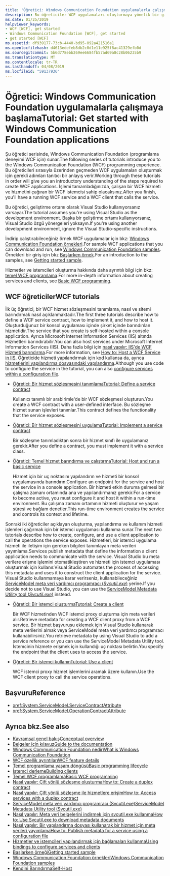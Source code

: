 ```yaml
---
title: 'Öğretici: Windows Communication Foundation uygulamalarla çalışmaya başlama'
description: Bu öğreticiler WCF uygulamaları oluşturmaya yönelik bir giriş sağlar.
ms.date: 01/25/2019
helpviewer_keywords:
- WCF [WCF], get started
- Windows Communication Foundation [WCF], get started
- get started [WCF]
ms.assetid: df939177-73cb-4440-bd95-092a421516a1
ms.openlocfilehash: d4613edefeb8db2c0d1e11e925f8ac41329efb0d
ms.sourcegitcommit: 5b6d778ebb269ee6684fb57ad69a8c28b06235b9
ms.translationtype: MT
ms.contentlocale: tr-TR
ms.lasthandoff: 04/08/2019
ms.locfileid: "59137936"
---
```

# <a name="tutorial-get-started-with-windows-communication-foundation-applications"></a><span data-ttu-id="5a6ed-103">Öğretici: Windows Communication Foundation uygulamalarla çalışmaya başlama</span><span class="sxs-lookup"><span data-stu-id="5a6ed-103">Tutorial: Get started with Windows Communication Foundation applications</span></span>
<span data-ttu-id="5a6ed-104">Şu öğretici serisinde, Windows Communication Foundation (programlama deneyimi WCF için) sunar.</span><span class="sxs-lookup"><span data-stu-id="5a6ed-104">The following series of tutorials introduce you to the Windows Communication Foundation (WCF) programming experience.</span></span> <span data-ttu-id="5a6ed-105">Bu öğreticileri sırasıyla üzerinden geçmeden WCF uygulamaları oluşturmak için gerekli adımları tanıtıcı bir anlayış verir.</span><span class="sxs-lookup"><span data-stu-id="5a6ed-105">Working through these tutorials in order will give you an introductory understanding of the steps required to create WCF applications.</span></span> <span data-ttu-id="5a6ed-106">İşlemi tamamladığınızda, çalışan bir WCF hizmeti ve hizmetini çağıran bir WCF istemcisi sahip olacaksınız.</span><span class="sxs-lookup"><span data-stu-id="5a6ed-106">After you finish, you'll have a running WCF service and a WCF client that calls the service.</span></span> 

<span data-ttu-id="5a6ed-107">Bu öğretici, geliştirme ortamı olarak Visual Studio kullanıyorsanız varsayar.</span><span class="sxs-lookup"><span data-stu-id="5a6ed-107">The tutorial assumes you're using Visual Studio as the development environment.</span></span> <span data-ttu-id="5a6ed-108">Başka bir geliştirme ortamı kullanıyorsanız, Visual Studio özgü yönergeleri yoksayın.</span><span class="sxs-lookup"><span data-stu-id="5a6ed-108">If you're using another development environment, ignore the Visual Studio-specific instructions.</span></span> 

<span data-ttu-id="5a6ed-109">İndirip çalıştırabileceğiniz örnek WCF uygulamalar için bkz: [Windows Communication Foundation örnekleri](samples/index.md).</span><span class="sxs-lookup"><span data-stu-id="5a6ed-109">For sample WCF applications that you can download and run, see [Windows Communication Foundation samples](samples/index.md).</span></span> <span data-ttu-id="5a6ed-110">Örnekleri bir giriş için bkz [Başlarken örnek](samples/getting-started-sample.md).</span><span class="sxs-lookup"><span data-stu-id="5a6ed-110">For an introduction to the samples, see [Getting started sample](samples/getting-started-sample.md).</span></span>

<span data-ttu-id="5a6ed-111">Hizmetler ve istemcileri oluşturma hakkında daha ayrıntılı bilgi için bkz: [temel WCF programlama](basic-wcf-programming.md).</span><span class="sxs-lookup"><span data-stu-id="5a6ed-111">For more in-depth information about creating services and clients, see [Basic WCF programming](basic-wcf-programming.md).</span></span>

## <a name="wcf-tutorials"></a><span data-ttu-id="5a6ed-112">WCF öğreticiler</span><span class="sxs-lookup"><span data-stu-id="5a6ed-112">WCF tutorials</span></span>

<span data-ttu-id="5a6ed-113">İlk üç öğretici, bir WCF hizmet sözleşmesini tanımlama, nasıl ve sitemi barındırmak nasıl açıklanmaktadır.</span><span class="sxs-lookup"><span data-stu-id="5a6ed-113">The first three tutorials describe how to define a WCF service contract, how to implement it, and how to host it.</span></span> <span data-ttu-id="5a6ed-114">Oluşturduğunuz bir konsol uygulaması içinde şirket içinde barındırılan hizmetidir.</span><span class="sxs-lookup"><span data-stu-id="5a6ed-114">The service that you create is self-hosted within a console application.</span></span> <span data-ttu-id="5a6ed-115">Ayrıca Microsoft Internet Information Services (IIS) altında Hizmetleri barındırabilir.</span><span class="sxs-lookup"><span data-stu-id="5a6ed-115">You can also host services under Microsoft Internet Information Services (IIS).</span></span> <span data-ttu-id="5a6ed-116">Daha fazla bilgi için [nasıl yapılır: IIS'de WCF Hizmeti barındırma](feature-details/how-to-host-a-wcf-service-in-iis.md).</span><span class="sxs-lookup"><span data-stu-id="5a6ed-116">For more information, see [How to: Host a WCF Service in IIS](feature-details/how-to-host-a-wcf-service-in-iis.md).</span></span> <span data-ttu-id="5a6ed-117">Öğreticide hizmeti yapılandırmak için kod kullansa da, ayrıca [hizmetlerini yapılandırma dosyasındaki yapılandırma](configuring-services-using-configuration-files.md).</span><span class="sxs-lookup"><span data-stu-id="5a6ed-117">Although you use code to configure the service in the tutorial, you can also [configure services within a configuration file](configuring-services-using-configuration-files.md).</span></span> 

- [<span data-ttu-id="5a6ed-118">Öğretici: Bir hizmet sözleşmesini tanımlama</span><span class="sxs-lookup"><span data-stu-id="5a6ed-118">Tutorial: Define a service contract</span></span>](how-to-define-a-wcf-service-contract.md)

    <span data-ttu-id="5a6ed-119">Kullanıcı tanımlı bir arabirimle'de bir WCF sözleşmesi oluşturun.</span><span class="sxs-lookup"><span data-stu-id="5a6ed-119">You create a WCF contract with a user-defined interface.</span></span> <span data-ttu-id="5a6ed-120">Bu sözleşme hizmet sunan işlevleri tanımlar.</span><span class="sxs-lookup"><span data-stu-id="5a6ed-120">This contract defines the functionality that the service exposes.</span></span>

- [<span data-ttu-id="5a6ed-121">Öğretici: Bir hizmet sözleşmesini uygulama</span><span class="sxs-lookup"><span data-stu-id="5a6ed-121">Tutorial: Implement a service contract</span></span>](how-to-implement-a-wcf-contract.md)

    <span data-ttu-id="5a6ed-122">Bir sözleşme tanımladıktan sonra bir hizmet sınıfı ile uygulamanız gerekir.</span><span class="sxs-lookup"><span data-stu-id="5a6ed-122">After you define a contract, you must implement it with a service class.</span></span>

- [<span data-ttu-id="5a6ed-123">Öğretici: Temel hizmet barındırma ve çalıştırma</span><span class="sxs-lookup"><span data-stu-id="5a6ed-123">Tutorial: Host and run a basic service</span></span>](how-to-host-and-run-a-basic-wcf-service.md)

    <span data-ttu-id="5a6ed-124">Hizmet için bir uç noktasını yapılandırın ve hizmeti bir konsol uygulamasında barındırın.</span><span class="sxs-lookup"><span data-stu-id="5a6ed-124">Configure an endpoint for the service and host the service in a console application.</span></span> <span data-ttu-id="5a6ed-125">Bir hizmeti etkin duruma gelmesi bir çalışma zamanı ortamında ana ve yapılandırmanız gerekir.</span><span class="sxs-lookup"><span data-stu-id="5a6ed-125">For a service to become active, you must configure it and host it within a run-time environment.</span></span> <span data-ttu-id="5a6ed-126">Bu çalışma zamanı ortamının hizmeti oluşturur ve yaşam süresi ve bağlam denetler.</span><span class="sxs-lookup"><span data-stu-id="5a6ed-126">This run-time environment creates the service and controls its context and lifetime.</span></span>

<span data-ttu-id="5a6ed-127">Sonraki iki öğreticiler açıklayan oluşturma, yapılandırma ve kullanım hizmeti işlemleri çağırmak için bir istemci uygulaması kullanıma sunar.</span><span class="sxs-lookup"><span data-stu-id="5a6ed-127">The next two tutorials describe how to create, configure, and use a client application to call the operations the service exposes.</span></span> <span data-ttu-id="5a6ed-128">Hizmetleri, bir istemci uygulama hizmeti ile iletişim için gereken bilgileri tanımlayan meta verileri yayımlama.</span><span class="sxs-lookup"><span data-stu-id="5a6ed-128">Services publish metadata that define the information a client application needs to communicate with the service.</span></span> <span data-ttu-id="5a6ed-129">Visual Studio bu meta verilere erişme işlemini otomatikleştiren ve hizmeti için istemci uygulaması oluşturmak için kullanır.</span><span class="sxs-lookup"><span data-stu-id="5a6ed-129">Visual Studio automates the process of accessing this metadata and uses it to construct the client application for the service.</span></span> <span data-ttu-id="5a6ed-130">Visual Studio kullanmamaya karar verirseniz, kullanabileceğiniz [ServiceModel meta veri yardımcı programracı (*Svcutil.exe*)](servicemodel-metadata-utility-tool-svcutil-exe.md) yerine.</span><span class="sxs-lookup"><span data-stu-id="5a6ed-130">If you decide not to use Visual Studio, you can use the [ServiceModel Metadata Utility tool (*Svcutil.exe*)](servicemodel-metadata-utility-tool-svcutil-exe.md) instead.</span></span>

- [<span data-ttu-id="5a6ed-131">Öğretici: Bir istemci oluşturma</span><span class="sxs-lookup"><span data-stu-id="5a6ed-131">Tutorial: Create a client</span></span>](how-to-create-a-wcf-client.md)

    <span data-ttu-id="5a6ed-132">Bir WCF hizmetinden WCF istemci proxy oluşturma için meta verileri alır.</span><span class="sxs-lookup"><span data-stu-id="5a6ed-132">Retrieve metadata for creating a WCF client proxy from a WCF service.</span></span> <span data-ttu-id="5a6ed-133">Bir hizmet başvurusu eklemek için Visual Studio kullanarak meta verilerini almak veya ServiceModel meta veri yardımcı programracı kullanabilirsiniz.</span><span class="sxs-lookup"><span data-stu-id="5a6ed-133">You retrieve metadata by using Visual Studio to add a service reference or you can use the ServiceModel Metadata Utility tool.</span></span> <span data-ttu-id="5a6ed-134">İstemcinin hizmete erişmek için kullandığı uç noktası belirtin.</span><span class="sxs-lookup"><span data-stu-id="5a6ed-134">You specify the endpoint that the client uses to access the service.</span></span>

- [<span data-ttu-id="5a6ed-135">Öğretici: Bir istemci kullanın</span><span class="sxs-lookup"><span data-stu-id="5a6ed-135">Tutorial: Use a client</span></span>](how-to-use-a-wcf-client.md)

    <span data-ttu-id="5a6ed-136">WCF istemci proxy hizmet işlemlerini aramak üzere kullanın.</span><span class="sxs-lookup"><span data-stu-id="5a6ed-136">Use the WCF client proxy to call the service operations.</span></span>

## <a name="reference"></a><span data-ttu-id="5a6ed-137">Başvuru</span><span class="sxs-lookup"><span data-stu-id="5a6ed-137">Reference</span></span>

- <xref:System.ServiceModel.ServiceContractAttribute>
- <xref:System.ServiceModel.OperationContractAttribute>

## <a name="see-also"></a><span data-ttu-id="5a6ed-138">Ayrıca bkz.</span><span class="sxs-lookup"><span data-stu-id="5a6ed-138">See also</span></span>

- [<span data-ttu-id="5a6ed-139">Kavramsal genel bakış</span><span class="sxs-lookup"><span data-stu-id="5a6ed-139">Conceptual overview</span></span>](conceptual-overview.md)
- [<span data-ttu-id="5a6ed-140">Belgeler için kılavuz</span><span class="sxs-lookup"><span data-stu-id="5a6ed-140">Guide to the documentation</span></span>](guide-to-the-documentation.md)
- [<span data-ttu-id="5a6ed-141">Windows Communication Foundation nedir</span><span class="sxs-lookup"><span data-stu-id="5a6ed-141">What is Windows Communication Foundation</span></span>](whats-wcf.md)
- [<span data-ttu-id="5a6ed-142">WCF özellik ayrıntıları</span><span class="sxs-lookup"><span data-stu-id="5a6ed-142">WCF feature details</span></span>](feature-details/index.md)
- [<span data-ttu-id="5a6ed-143">Temel programlama yaşam döngüsü</span><span class="sxs-lookup"><span data-stu-id="5a6ed-143">Basic programming lifecycle</span></span>](basic-programming-lifecycle.md)
- [<span data-ttu-id="5a6ed-144">İstemci derleme</span><span class="sxs-lookup"><span data-stu-id="5a6ed-144">Building clients</span></span>](building-clients.md)
- [<span data-ttu-id="5a6ed-145">Temel WCF programlama</span><span class="sxs-lookup"><span data-stu-id="5a6ed-145">Basic WCF programming</span></span>](basic-wcf-programming.md)
- [<span data-ttu-id="5a6ed-146">Nasıl yapılır: Çift yönlü sözleşme oluşturma</span><span class="sxs-lookup"><span data-stu-id="5a6ed-146">How to: Create a duplex contract</span></span>](feature-details/how-to-create-a-duplex-contract.md)
- [<span data-ttu-id="5a6ed-147">Nasıl yapılır: Çift yönlü sözleşme ile hizmetlere erişim</span><span class="sxs-lookup"><span data-stu-id="5a6ed-147">How to: Access services with a duplex contract</span></span>](feature-details/how-to-access-services-with-a-duplex-contract.md)
- [<span data-ttu-id="5a6ed-148">ServiceModel meta veri yardımcı programracı (Svcutil.exe)</span><span class="sxs-lookup"><span data-stu-id="5a6ed-148">ServiceModel Metadata Utility tool (Svcutil.exe)</span></span>](servicemodel-metadata-utility-tool-svcutil-exe.md)
- [<span data-ttu-id="5a6ed-149">Nasıl yapılır: Meta veri belgelerini indirmek için svcutil.exe kullanma</span><span class="sxs-lookup"><span data-stu-id="5a6ed-149">How to: Use Svcutil.exe to download metadata documents</span></span>](feature-details/how-to-use-svcutil-exe-to-download-metadata-documents.md)
- [<span data-ttu-id="5a6ed-150">Nasıl yapılır: Bir yapılandırma dosyası kullanarak bir hizmet için meta verileri yayımlama</span><span class="sxs-lookup"><span data-stu-id="5a6ed-150">How to: Publish metadata for a service using a configuration file</span></span>](feature-details/how-to-publish-metadata-for-a-service-using-a-configuration-file.md)
- [<span data-ttu-id="5a6ed-151">Hizmetler ve istemcileri yapılandırmak için bağlamaları kullanma</span><span class="sxs-lookup"><span data-stu-id="5a6ed-151">Using bindings to configure services and clients</span></span>](using-bindings-to-configure-services-and-clients.md)
- [<span data-ttu-id="5a6ed-152">Başlarken örneği</span><span class="sxs-lookup"><span data-stu-id="5a6ed-152">Getting started sample</span></span>](samples/getting-started-sample.md)
- [<span data-ttu-id="5a6ed-153">Windows Communication Foundation örnekleri</span><span class="sxs-lookup"><span data-stu-id="5a6ed-153">Windows Communication Foundation samples</span></span>](samples/index.md)
- [<span data-ttu-id="5a6ed-154">Kendini Barındırma</span><span class="sxs-lookup"><span data-stu-id="5a6ed-154">Self-Host</span></span>](samples/self-host.md)

